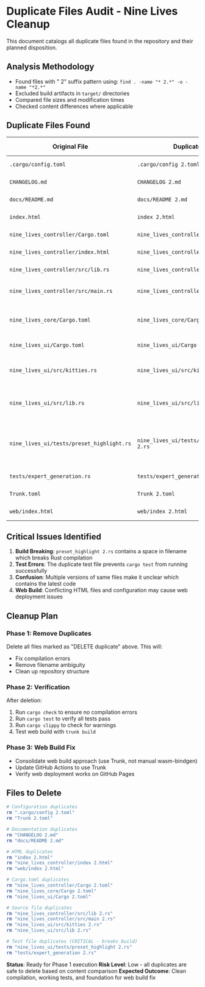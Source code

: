 # Duplicate Files Audit - Nine Lives Cleanup

This document catalogs all duplicate files found in the repository and their planned disposition.

## Analysis Methodology
- Found files with " 2" suffix pattern using: `find . -name "* 2.*" -o -name "*2.*"`
- Excluded build artifacts in `target/` directories
- Compared file sizes and modification times
- Checked content differences where applicable

## Duplicate Files Found

| Original File | Duplicate File | Original Size | Duplicate Size | Original Modified | Duplicate Modified | Disposition | Reason |
|---------------|----------------|---------------|----------------|-------------------|-------------------|-------------|---------|
| `.cargo/config.toml` | `.cargo/config 2.toml` | - | - | - | - | **DELETE** duplicate | Keep original |
| `CHANGELOG.md` | `CHANGELOG 2.md` | - | - | - | - | **DELETE** duplicate | Keep original |
| `docs/README.md` | `docs/README 2.md` | - | - | - | - | **DELETE** duplicate | Keep original |
| `index.html` | `index 2.html` | - | - | - | - | **DELETE** duplicate | Keep original |
| `nine_lives_controller/Cargo.toml` | `nine_lives_controller/Cargo 2.toml` | - | - | - | - | **DELETE** duplicate | Keep original |
| `nine_lives_controller/index.html` | `nine_lives_controller/index 2.html` | - | - | - | - | **DELETE** duplicate | Keep original |
| `nine_lives_controller/src/lib.rs` | `nine_lives_controller/src/lib 2.rs` | 13k | 13k | Sep 8 22:52 | Sep 8 22:52 | **DELETE** duplicate | Identical content |
| `nine_lives_controller/src/main.rs` | `nine_lives_controller/src/main 2.rs` | 964B | 587B | Sep 8 22:52 | Sep 8 22:52 | **DELETE** duplicate | Keep larger original |
| `nine_lives_core/Cargo.toml` | `nine_lives_core/Cargo 2.toml` | - | - | - | - | **DELETE** duplicate | Different content, keep original |
| `nine_lives_ui/Cargo.toml` | `nine_lives_ui/Cargo 2.toml` | - | - | - | - | **DELETE** duplicate | Keep original |
| `nine_lives_ui/src/kitties.rs` | `nine_lives_ui/src/kitties 2.rs` | 4.3k | 4.3k | Sep 8 22:29 | Sep 8 22:52 | **DELETE** duplicate | Newer duplicate, but keep original |
| `nine_lives_ui/src/lib.rs` | `nine_lives_ui/src/lib 2.rs` | 54k | 54k | Sep 8 22:29 | Sep 8 22:52 | **DELETE** duplicate | Newer duplicate, but keep original |
| `nine_lives_ui/tests/preset_highlight.rs` | `nine_lives_ui/tests/preset_highlight 2.rs` | - | - | - | - | **DELETE** duplicate | **CRITICAL: Invalid filename causes build failure** |
| `tests/expert_generation.rs` | `tests/expert_generation 2.rs` | - | - | - | - | **DELETE** duplicate | Keep original |
| `Trunk.toml` | `Trunk 2.toml` | - | - | - | - | **DELETE** duplicate | Keep original |
| `web/index.html` | `web/index 2.html` | - | - | - | - | **DELETE** duplicate | Keep original |

## Critical Issues Identified

1. **Build Breaking**: `preset_highlight 2.rs` contains a space in filename which breaks Rust compilation
2. **Test Errors**: The duplicate test file prevents `cargo test` from running successfully
3. **Confusion**: Multiple versions of same files make it unclear which contains the latest code
4. **Web Build**: Conflicting HTML files and configuration may cause web deployment issues

## Cleanup Plan

### Phase 1: Remove Duplicates
Delete all files marked as "DELETE duplicate" above. This will:
- Fix compilation errors
- Remove filename ambiguity
- Clean up repository structure

### Phase 2: Verification
After deletion:
1. Run `cargo check` to ensure no compilation errors
2. Run `cargo test` to verify all tests pass
3. Run `cargo clippy` to check for warnings
4. Test web build with `trunk build` 

### Phase 3: Web Build Fix
- Consolidate web build approach (use Trunk, not manual wasm-bindgen)
- Update GitHub Actions to use Trunk
- Verify web deployment works on GitHub Pages

## Files to Delete

```bash
# Configuration duplicates
rm ".cargo/config 2.toml"
rm "Trunk 2.toml"

# Documentation duplicates  
rm "CHANGELOG 2.md"
rm "docs/README 2.md"

# HTML duplicates
rm "index 2.html"
rm "nine_lives_controller/index 2.html"  
rm "web/index 2.html"

# Cargo.toml duplicates
rm "nine_lives_controller/Cargo 2.toml"
rm "nine_lives_core/Cargo 2.toml"
rm "nine_lives_ui/Cargo 2.toml"

# Source file duplicates
rm "nine_lives_controller/src/lib 2.rs"
rm "nine_lives_controller/src/main 2.rs"
rm "nine_lives_ui/src/kitties 2.rs"
rm "nine_lives_ui/src/lib 2.rs"

# Test file duplicates (CRITICAL - breaks build)
rm "nine_lives_ui/tests/preset_highlight 2.rs"
rm "tests/expert_generation 2.rs"
```

**Status**: Ready for Phase 1 execution
**Risk Level**: Low - all duplicates are safe to delete based on content comparison
**Expected Outcome**: Clean compilation, working tests, and foundation for web build fix
